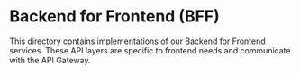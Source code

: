 # Backend for Frontend (BFF)
This directory contains implementations of our Backend for Frontend services.
These API layers are specific to frontend needs and communicate with the API Gateway.
